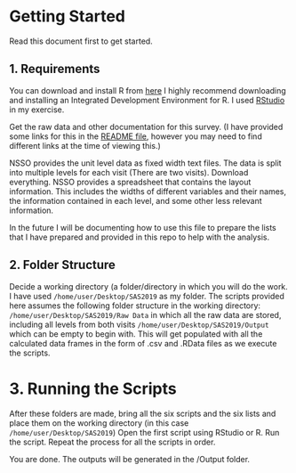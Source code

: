 # Getting Started

Read this document first to get started.

## 1. Requirements

You can download and install R from [here](https://cloud.r-project.org/)
I highly recommend downloading and installing an Integrated Development Environment for R. I used [RStudio](https://posit.co/products/open-source/rstudio/) in my exercise.

Get the raw data and other documentation for this survey. (I have provided some links for this in the [README file](https://github.com/s7u512/NSSO-77-SAS/blob/main/README.md), however you may need to find different links at the time of viewing this.)

NSSO provides the unit level data as fixed width text files. The data is split into multiple levels for each visit (There are two visits). Download everything. 
NSSO provides a spreadsheet that contains the layout information. This includes the widths of different variables and their names, the information contained in each level, and some other less relevant information.

In the future I will be documenting how to use this file to prepare the lists that I have prepared and provided in this repo to help with the analysis.

## 2. Folder Structure

Decide a working directory (a folder/directory in which you will do the work. I have used `/home/user/Desktop/SAS2019` as my folder.
The scripts provided here assumes the following folder structure in the working directory:
`/home/user/Desktop/SAS2019/Raw Data` in which all the raw data are stored, including all levels from both visits
`/home/user/Desktop/SAS2019/Output` which can be empty to begin with. This will get populated with all the calculated data frames in the form of .csv and .RData files as we execute the scripts.


# 3. Running the Scripts

After these folders are made, bring all the six scripts and the six lists and place them on the working directory (in this case `/home/user/Desktop/SAS2019`)
Open the first script using RStudio or R. 
Run the script. 
Repeat the process for all the scripts in order.

You are done. 
The outputs will be generated in the /Output folder.
